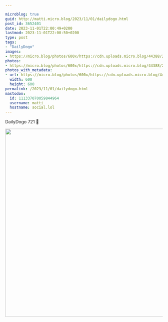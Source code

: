```yaml
---

microblog: true
guid: http://matti.micro.blog/2023/11/01/dailydogo.html
post_id: 3652401
date: 2023-11-01T22:00:49+0200
lastmod: 2023-11-01T22:00:50+0200
type: post
tags:
- "DailyDogo"
images:
- https://micro.blog/photos/600x/https://cdn.uploads.micro.blog/44388/2023/732d87ce57194166b9fe2c930865dfc6.jpg
photos:
- https://micro.blog/photos/600x/https://cdn.uploads.micro.blog/44388/2023/732d87ce57194166b9fe2c930865dfc6.jpg
photos_with_metadata:
- url: https://micro.blog/photos/600x/https://cdn.uploads.micro.blog/44388/2023/732d87ce57194166b9fe2c930865dfc6.jpg
  width: 600
  height: 600
permalink: /2023/11/01/dailydogo.html
mastodon:
  id: 111337070059844964
  username: matti
  hostname: social.lol
---
```

DailyDogo 721 🐶

<img src="/media/uploads/2023/732d87ce57194166b9fe2c930865dfc6.jpg" width="600" height="600" alt="" />
